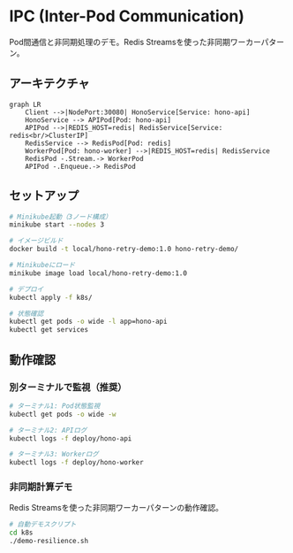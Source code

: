 # IPC (Inter-Pod Communication)

Pod間通信と非同期処理のデモ。Redis Streamsを使った非同期ワーカーパターン。

## アーキテクチャ

```mermaid
graph LR
    Client -->|NodePort:30080| HonoService[Service: hono-api]
    HonoService --> APIPod[Pod: hono-api]
    APIPod -->|REDIS_HOST=redis| RedisService[Service: redis<br/>ClusterIP]
    RedisService --> RedisPod[Pod: redis]
    WorkerPod[Pod: hono-worker] -->|REDIS_HOST=redis| RedisService
    RedisPod -.Stream.-> WorkerPod
    APIPod -.Enqueue.-> RedisPod
```

## セットアップ

```bash
# Minikube起動（3ノード構成）
minikube start --nodes 3

# イメージビルド
docker build -t local/hono-retry-demo:1.0 hono-retry-demo/

# Minikubeにロード
minikube image load local/hono-retry-demo:1.0

# デプロイ
kubectl apply -f k8s/

# 状態確認
kubectl get pods -o wide -l app=hono-api
kubectl get services
```

## 動作確認

### 別ターミナルで監視（推奨）

```bash
# ターミナル1: Pod状態監視
kubectl get pods -o wide -w

# ターミナル2: APIログ
kubectl logs -f deploy/hono-api

# ターミナル3: Workerログ
kubectl logs -f deploy/hono-worker
```


### 非同期計算デモ

Redis Streamsを使った非同期ワーカーパターンの動作確認。

```bash
# 自動デモスクリプト
cd k8s
./demo-resilience.sh
```

<!-- 
## 更新・再デプロイ

```bash
# コード変更後
docker build -t local/hono-retry-demo:1.0 hono-retry-demo/
minikube image load local/hono-retry-demo:1.0

# API Podを再起動
kubectl delete pod -l app=hono-api

# Worker Podを再起動
kubectl delete pod -l app=hono-worker

# Pod状態確認
kubectl get pods -w
```

## クリーンアップ

```bash
kubectl delete -f k8s/
minikube stop
minikube delete
``` -->
